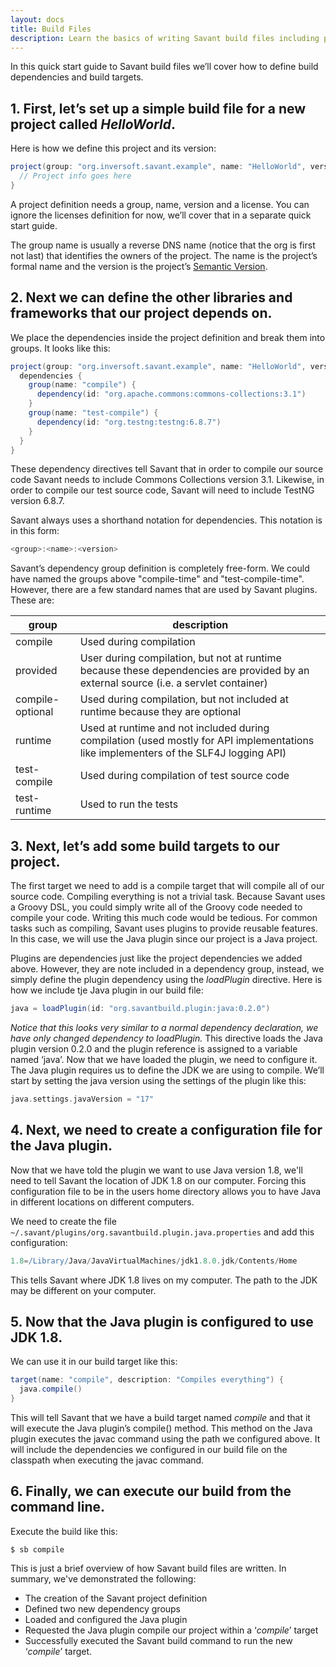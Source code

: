 ```yaml
---
layout: docs
title: Build Files
description: Learn the basics of writing Savant build files including project information, dependencies and targets.
---
```


In this quick start guide to Savant build files we’ll cover how to define build dependencies and build targets.

## 1. First, let’s set up a simple build file for a new project called _HelloWorld_.

Here is how we define this project and its version:

~~~~ groovy
project(group: "org.inversoft.savant.example", name: "HelloWorld", version: "1.0", licenses: ["ApacheV2_0"]) {
  // Project info goes here
}
~~~~ 

A project definition needs a group, name, version and a license. You can ignore the licenses definition for now, we’ll cover that in a separate quick start guide.

The group name is usually a reverse DNS name (notice that the org is first not last) that identifies the owners of the project. The name is the project’s formal name and the version is the project’s [Semantic Version](http://semver.org/).


## 2. Next we can define the other libraries and frameworks that our project depends on.

We place the dependencies inside the project definition and break them into groups. It looks like this:

~~~~ groovy
project(group: "org.inversoft.savant.example", name: "HelloWorld", version: "1.0", licenses: ["ApacheV2_0"]) {
  dependencies {
    group(name: "compile") {
      dependency(id: "org.apache.commons:commons-collections:3.1")
    }
    group(name: "test-compile") {
      dependency(id: "org.testng:testng:6.8.7")
    }
  }
}
~~~~ 

These dependency directives tell Savant that in order to compile our source code Savant needs to include Commons Collections version 3.1. Likewise, in order to compile our test source code, Savant will need to include TestNG version 6.8.7.

Savant always uses a shorthand notation for dependencies. This notation is in this form:

~~~~ groovy
<group>:<name>:<version>
~~~~ 


Savant’s dependency group definition is completely free-form. We could have named the groups above "compile-time" and "test-compile-time".
However, there are a few standard names that are used by Savant plugins. These are:

| group | description |
| ----- | ----------- |
| compile | Used during compilation |
| provided | User during compilation, but not at runtime because these dependencies are provided by an external source (i.e. a servlet container) |
| compile-optional | Used during compilation, but not included at runtime because they are optional |
| runtime | Used at runtime and not included during compilation (used mostly for API implementations like implementers of the SLF4J logging API) |
| test-compile | Used during compilation of test source code |
| test-runtime | Used to run the tests |


## 3. Next, let’s add some build targets to our project.

The first target we need to add is a compile target that will compile all of our source code. Compiling everything is not a trivial task. Because Savant uses a Groovy DSL, you could simply write all of the Groovy code needed to compile your code. Writing this much code would be tedious. For common tasks such as compiling, Savant uses plugins to provide reusable features. In this case, we will use the Java plugin since our project is a Java project.

Plugins are dependencies just like the project dependencies we added above. However, they are note included in a dependency group, instead, we simply define the plugin dependency using the _loadPlugin_ directive. Here is how we include tje Java plugin in our build file:

~~~~ groovy
java = loadPlugin(id: "org.savantbuild.plugin:java:0.2.0")
~~~~ 

_Notice that this looks very similar to a normal dependency declaration, we have only changed *dependency* to *loadPlugin*._
This directive loads the Java plugin version 0.2.0 and the plugin reference is assigned to a variable named ‘java’. Now that we have loaded the plugin, we need to configure it. The Java plugin requires us to define the JDK we are using to compile. We’ll start by setting the java version using the settings of the plugin like this:

~~~~ groovy
java.settings.javaVersion = "17"
~~~~ 

## 4. Next, we need to create a configuration file for the Java plugin.

Now that we have told the plugin we want to use Java version 1.8, we'll need to tell Savant the location of JDK 1.8 on our computer.
Forcing this configuration file to be in the users home directory allows you to have Java in different locations on different computers.

We need to create the file `~/.savant/plugins/org.savantbuild.plugin.java.properties` and add this configuration:

~~~~ groovy
1.8=/Library/Java/JavaVirtualMachines/jdk1.8.0.jdk/Contents/Home
~~~~ 

This tells Savant where JDK 1.8 lives on my computer. The path to the JDK may be different on your computer.

## 5. Now that the Java plugin is configured to use JDK 1.8.

We can use it in our build target like this:

~~~~ groovy
target(name: "compile", description: "Compiles everything") {
  java.compile()
}
~~~~ 

This will tell Savant that we have a build target named _compile_ and that it will execute the Java plugin’s compile() method. This method on the Java plugin executes the javac command using the path we configured above. It will include the dependencies we configured in our build file on the classpath when executing the javac command.

## 6. Finally, we can execute our build from the command line.

Execute the build like this:

~~~~ shell
$ sb compile
~~~~ 

This is just a brief overview of how Savant build files are written. In summary, we've demonstrated the following:
  * The creation of the Savant project definition
  * Defined two new dependency groups
  * Loaded and configured the Java plugin
  * Requested the Java plugin compile our project within a ‘_compile_’ target
  * Successfully executed the Savant build command to run the new ‘_compile_’ target.